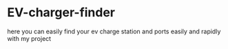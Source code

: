 # EV-charger-finder
here you can easily find your ev charge station and ports easily and rapidly with my project
